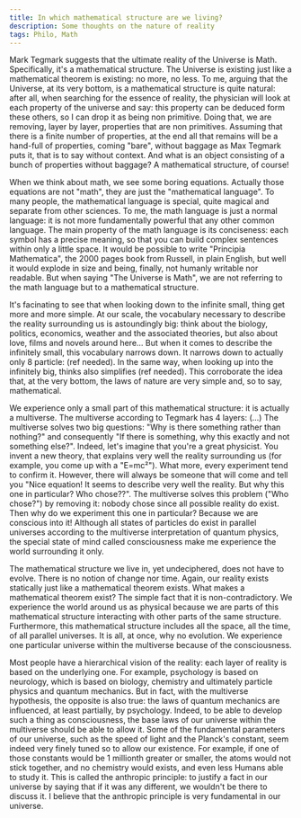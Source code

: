```yaml
---
title: In which mathematical structure are we living?
description: Some thoughts on the nature of reality
tags: Philo, Math
---
```


Mark Tegmark suggests that the ultimate reality of the Universe is Math.
Specifically, it's a mathematical structure.
The Universe is existing just like a mathematical theorem is existing: no more, no less.
To me, arguing that the Universe, at its very bottom, is a mathematical structure is quite natural: after all, when searching for the essence of reality, the physician will look at each property of the universe and say: this property can be deduced form these others, so I can drop it as being non primitive.
Doing that, we are removing, layer by layer, properties that are non primitives.
Assuming that there is a finite number of properties, at the end all that remains will be a hand-full of properties, coming "bare", without baggage as Max Tegmark puts it, that is to say without context.
And what is an object consisting of a bunch of properties without baggage?
A mathematical structure, of course!

When we think about math, we see some boring equations.
Actually those equations are not "math", they are just the "mathematical language".
To many people, the mathematical language is special, quite magical and separate from other sciences.
To me, the math language is just a normal language: it is not more fundamentally powerful that any other common language.
The main property of the math language is its conciseness: each symbol has a precise meaning, so that you can build complex sentences within only a little space.
It would be possible to write "Principia Mathematica", the 2000 pages book from Russell, in plain English, but well it would explode in size and being, finally, not humanly writable nor readable.
But when saying "The Universe is Math", we are not referring to the math language but to a mathematical structure.

It's facinating to see that when looking down to the infinite small, thing get more and more simple.
At our scale, the vocabulary necessary to describe the reality surrounding us is astoundingly big: think about the biology, politics, economics, weather and the associated theories, but also about love, films and novels around here...
But when it comes to describe the infinitely small, this vocabulary narrows down.
It narrows down to actually only 8 particle: (ref needed).
In the same way, when looking up into the infinitely big, thinks also simplifies (ref needed).
This corroborate the idea that, at the very bottom, the laws of nature are very simple and, so to say, mathematical.

We experience only a small part of this mathematical structure: it is actually a multiverse.
The multiverse according to Tegmark has 4 layers: (...)
The multiverse solves two big questions: "Why is there something rather than nothing?" and consequently "If there is something, why this exactly and not something else?".
Indeed, let's imagine that you're a great physicist.
You invent a new theory, that explains very well the reality surrounding us (for example, you come up with a "E=mc²").
What more, every experiment tend to confirm it.
However, there will always be someone that will come and tell you "Nice equation! It seems to describe very well the reality. But why this one in particular? Who chose??".
The multiverse solves this problem ("Who chose?") by removing it: nobody chose since all possible reality do exist.
Then why do we experiment this one in particular?
Because we are conscious into it!
Although all states of particles do exist in parallel universes according to the multiverse interpretation of quantum physics, the special state of mind called consciousness make me experience the world surrounding it only.

The mathematical structure we live in, yet undeciphered, does not have to evolve.
There is no notion of change nor time.
Again, our reality exists statically just like a mathematical theorem exists.
What makes a mathematical theorem exist? The simple fact that it is non-contradictory.
We experience the world around us as physical because we are parts of this mathematical structure interacting with other parts of the same structure.
Furthermore, this mathematical structure includes all the space, all the time, of all parallel universes.
It is all, at once, why no evolution.
We experience one particular universe within the multiverse because of the consciousness.

Most people have a hierarchical vision of the reality: each layer of reality is based on the underlying one.
For example, psychology is based on neurology, which is based on biology, chemistry and ultimately particle physics and quantum mechanics.
But in fact, with the multiverse hypothesis, the opposite is also true: the laws of quantum mechanics are influenced, at least partially, by psychology.
Indeed, to be able to develop such a thing as consciousness, the base laws of our universe within the multiverse should be able to allow it.
Some of the fundamental parameters of our universe, such as the speed of light and the Planck's constant, seem indeed very finely tuned so to allow our existence.
For example, if one of those constants would be 1 millionth greater or smaller, the atoms would not stick together, and no chemistry would exists, and even less Humans able to study it.
This is called the anthropic principle: to justify a fact in our universe by saying that if it was any different, we wouldn't be there to discuss it.
I believe that the anthropic principle is very fundamental in our universe.


